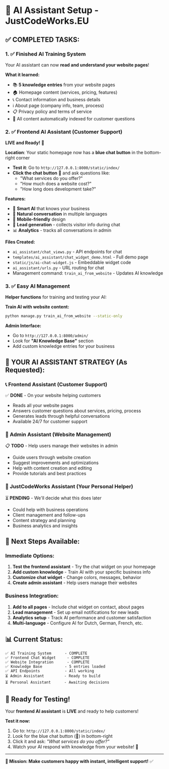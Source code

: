 # 🤖 AI Assistant Setup - JustCodeWorks.EU

## ✅ **COMPLETED TASKS:**

### **1. ✅ Finished AI Training System**
Your AI assistant can now **read and understand your website pages**!

**What it learned:**
- 📚 **5 knowledge entries** from your website pages
- 🏠 Homepage content (services, pricing, features)
- 📞 Contact information and business details
- ℹ️ About page (company info, team, process)
- 📋 Privacy policy and terms of service
- 🎯 All content automatically indexed for customer questions

### **2. ✅ Frontend AI Assistant (Customer Support)**
**LIVE and Ready!** 🚀

**Location**: Your static homepage now has a **blue chat button** in the bottom-right corner
- **Test it**: Go to `http://127.0.0.1:8000/static/index/`
- **Click the chat button** 💬 and ask questions like:
  - "What services do you offer?"
  - "How much does a website cost?"
  - "How long does development take?"

**Features:**
- 🧠 **Smart AI** that knows your business
- 💬 **Natural conversation** in multiple languages
- 📱 **Mobile-friendly** design
- 🎯 **Lead generation** - collects visitor info during chat
- 📊 **Analytics** - tracks all conversations in admin

**Files Created:**
- `ai_assistant/chat_views.py` - API endpoints for chat
- `templates/ai_assistant/chat_widget_demo.html` - Full demo page
- `static/js/ai-chat-widget.js` - Embeddable widget code
- `ai_assistant/urls.py` - URL routing for chat
- Management command: `train_ai_from_website` - Updates AI knowledge

### **3. ✅ Easy AI Management**
**Helper functions** for training and testing your AI:

**Train AI with website content:**
```bash
python manage.py train_ai_from_website --static-only
```

**Admin Interface:**
- Go to `http://127.0.0.1:8000/admin/`
- Look for **"AI Knowledge Base"** section
- Add custom knowledge entries for your business

## 🎯 **YOUR AI ASSISTANT STRATEGY (As Requested):**

### **📞 Frontend Assistant (Customer Support)**
✅ **DONE** - On your website helping customers
- Reads all your website pages
- Answers customer questions about services, pricing, process
- Generates leads through helpful conversations
- Available 24/7 for customer support

### **🔧 Admin Assistant (Website Management)**
📋 **TODO** - Help users manage their websites in admin
- Guide users through website creation
- Suggest improvements and optimizations  
- Help with content creation and editing
- Provide tutorials and best practices

### **💼 JustCodeWorks Assistant (Your Personal Helper)**
⏳ **PENDING** - We'll decide what this does later
- Could help with business operations
- Client management and follow-ups
- Content strategy and planning
- Business analytics and insights

## 🚀 **Next Steps Available:**

### **Immediate Options:**
1. **Test the frontend assistant** - Try the chat widget on your homepage
2. **Add custom knowledge** - Train AI with your specific business info
3. **Customize chat widget** - Change colors, messages, behavior
4. **Create admin assistant** - Help users manage their websites

### **Business Integration:**
1. **Add to all pages** - Include chat widget on contact, about pages
2. **Lead management** - Set up email notifications for new leads
3. **Analytics setup** - Track AI performance and customer satisfaction
4. **Multi-language** - Configure AI for Dutch, German, French, etc.

## 📊 **Current Status:**

```
✅ AI Training System      - COMPLETE
✅ Frontend Chat Widget     - COMPLETE  
✅ Website Integration      - COMPLETE
✅ Knowledge Base          - 5 entries loaded
✅ API Endpoints           - All working
⏳ Admin Assistant         - Ready to build
⏳ Personal Assistant      - Awaiting decisions
```

## 🎉 **Ready for Testing!**

Your **frontend AI assistant** is **LIVE** and ready to help customers! 

**Test it now:**
1. Go to: `http://127.0.0.1:8000/static/index/`
2. Look for the blue chat button (💬) in bottom-right
3. Click it and ask: *"What services do you offer?"*
4. Watch your AI respond with knowledge from your website! 🎯

---

**🎯 Mission: Make customers happy with instant, intelligent support!** ✅